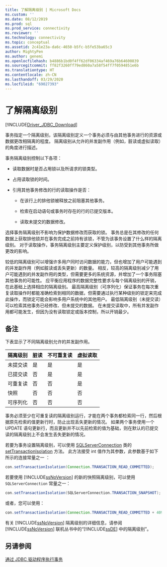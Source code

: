 ```yaml
---
title: 了解隔离级别 | Microsoft Docs
ms.custom: ''
ms.date: 08/12/2019
ms.prod: sql
ms.prod_service: connectivity
ms.reviewer: ''
ms.technology: connectivity
ms.topic: conceptual
ms.assetid: 2c41e23a-da6c-4650-b5fc-b5fe53ba65c3
author: MightyPen
ms.author: genemi
ms.openlocfilehash: b4886b1bd0f4ff62df06334af469a76b64600839
ms.sourcegitcommit: ff82f3260ff79ed860a7a58f54ff7f0594851e6b
ms.translationtype: HT
ms.contentlocale: zh-CN
ms.lasthandoff: 03/29/2020
ms.locfileid: "69027393"
---
```

# <a name="understanding-isolation-levels"></a>了解隔离级别

[!INCLUDE[Driver_JDBC_Download](../../includes/driver_jdbc_download.md)]

事务指定一个隔离级别，该隔离级别定义一个事务必须与由其他事务进行的资源或数据更改相隔离的程度。 隔离级别从允许的并发副作用（例如，脏读或虚拟读取）的角度进行描述。  
  
事务隔离级别控制以下各项：  
  
- 读取数据时是否占用锁以及所请求的锁类型。  
  
- 占用读取锁的时间。  
  
- 引用其他事务修改的行的读取操作是否：  
  
  - 在该行上的排他锁被释放之前阻塞其他事务。  
  
  - 检索在启动语句或事务时存在的行的已提交版本。  
  
  - 读取未提交的数据修改。  

选择事务隔离级别不影响为保护数据修改而获取的锁。 事务总是在其修改的任何数据上获取排他锁并在事务完成之前持有该锁，不管为该事务设置了什么样的隔离级别。 对于读取操作，事务隔离级别主要定义保护级别，以防受到其他事务所做更改的影响。  
  
较低的隔离级别可以增强许多用户同时访问数据的能力，但也增加了用户可能遇到的并发副作用（例如脏读或丢失更新）的数量。 相反，较高的隔离级别减少了用户可能遇到的并发副作用的类型，但需要更多的系统资源，并增加了一个事务阻塞其他事务的可能性。 应平衡应用程序的数据完整性要求与每个隔离级别的开销，在此基础上选择相应的隔离级别。 最高隔离级别（可序列化）保证事务在每次重复读取操作时都能准确检索到相同的数据，但需要通过执行某种级别的锁定来完成此操作，而锁定可能会影响多用户系统中的其他用户。 最低隔离级别（未提交读）可以检索其他事务已经修改、但未提交的数据。 在未提交读取中，所有并发副作用都可能发生，但因为没有读取锁定或版本控制，所以开销最少。  

## <a name="remarks"></a>备注

 下表显示了不同隔离级别允许的并发副作用。  
  
| 隔离级别  | 脏读 | 不可重复读 | 虚拟读取 |
| ---------------- | ---------- | ------------------- | ------- |
| 未提交读 | 是        | 是                 | 是     |
| 已提交读   | 否         | 是                 | 是     |
| 可重复读  | 否         | 否                  | 是     |
| 快照         | 否         | 否                  | 否      |
| 可序列化     | 否         | 否                  | 否      |
  
事务必须至少在可重复读的隔离级别运行，才能在两个事务都检索同一行，然后根据原先检索的值更新行时，防止出现丢失更新的情况。 如果两个事务使用一个 UPDATE 语句更新行，而且更新并不以先前检索的值为基础，则在默认的已提交读的隔离级别上不会发生丢失更新的情况。  

若要为事务设置隔离级别，可以使用 [SQLServerConnection](../../connect/jdbc/reference/sqlserverconnection-class.md) 类的 [setTransactionIsolation](../../connect/jdbc/reference/settransactionisolation-method-sqlserverconnection.md) 方法。 此方法接受 int 值作为其参数，此参数基于如下所示的连接常量之一  ：  

```java
con.setTransactionIsolation(Connection.TRANSACTION_READ_COMMITTED);  
```

若要使用 [!INCLUDE[ssNoVersion](../../includes/ssnoversion-md.md)] 的新的快照隔离级别，可以使用 `SQLServerConnection` 常量之一：  

```java
con.setTransactionIsolation(SQLServerConnection.TRANSACTION_SNAPSHOT);  
```

或者，您可以使用：  

```java
con.setTransactionIsolation(Connection.TRANSACTION_READ_COMMITTED + 4094);  
```

有关 [!INCLUDE[ssNoVersion](../../includes/ssnoversion-md.md)] 隔离级别的详细信息，请参阅 [!INCLUDE[ssNoVersion](../../includes/ssnoversion-md.md)] 联机丛书中的“[!INCLUDE[ssDE](../../includes/ssde_md.md)] 中的隔离级别”。  

## <a name="see-also"></a>另请参阅

[通过 JDBC 驱动程序执行事务](../../connect/jdbc/performing-transactions-with-the-jdbc-driver.md)  
